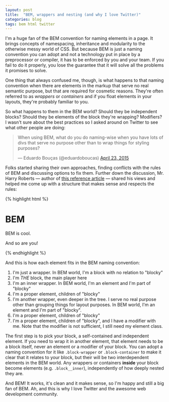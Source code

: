 ```yaml
---
layout: post
title:  "BEM, wrappers and nesting (and why I love Twitter)"
categories: blog
tags: bem html twitter
---
```

I'm a huge fan of the BEM convention for naming elements in a page. It brings concepts of namespacing, inheritance and modularity to the otherwise messy world of CSS. But because BEM is just a naming convention you can adopt and not a technology put in place by a preprocessor or compiler, it has to be enforced by you and your team. If you fail to do it properly, you lose the guarantee that it will solve all the problems it promises to solve.<!--more-->

One thing that always confused me, though, is what happens to that naming convention when there are elements in the markup that serve no real semantic purpose, but that are required for cosmetic reasons. They're often referred to as *wrappers* or *containers* and if you float elements in your layouts, they're probably familiar to you. 

So what happens to them in the BEM world? Should they be independent blocks? Should they be elements of the block they're wrapping? Modifiers? I wasn't sure about the best practices so I asked around on Twitter to see what other people are doing:

<blockquote class="twitter-tweet" lang="en"><p>When using BEM, what do you do naming-wise when you have lots of divs that serve no purpose other than to wrap things for styling purposes?</p>&mdash; Eduardo Bouças (@eduardoboucas) <a href="https://twitter.com/eduardoboucas/status/591332733944598528">April 23, 2015</a></blockquote>
<script async src="//platform.twitter.com/widgets.js" charset="utf-8"></script>

Folks started sharing their own approaches, finding conflicts with the rules of BEM and discussing options to fix them. Further down the discussion, Mr. Harry Roberts — author of [this reference article](http://csswizardry.com/2013/01/mindbemding-getting-your-head-round-bem-syntax/) — shared his views and helped me come up with a structure that makes sense and respects the rules:

{% highlight html %}
<!-- 1 -->
<div class="blocky-wrapper">
  <!-- 2 -->
  <div class="blocky">
    <!-- 3 -->
    <div class="blocky__inner">
      <!-- 4 -->
      <h1 class="blocky__title">BEM</h1>
    </div>
    <!-- 3 -->
    <div class="blocky__inner">
      <!-- 5 -->
      <div class="blocky__inner-deeper">
        <!-- 6 -->
        <p class="blocky__copy">BEM is cool.</p>
        <!-- 7 -->
        <p class="blocky__copy blocky__copy--small">And so are you!</p>
      </div>
    </div>
  </div>
</div>
{% endhighlight %}

And this is how each element fits in the BEM naming convention:

1. I'm just a wrapper. In BEM world, I'm a block with no relation to "blocky"
2. I'm *THE* block, the main player here
3. I'm an inner wrapper. In BEM world, I'm an element and I'm part of "blocky"
4. I'm a proper element, children of "blocky"
5. I'm another wrapper, even deeper in the tree. I serve no real purpose other than grouping things for layout purposes. In BEM world, I'm an element and I'm part of "blocky".
6. I'm a proper element, children of "blocky"
7. I'm a proper element, children of "blocky", and I have a modifier with me. Note that the modifier is not sufficient, I still need my element class.

The first step is to pick your block, a self-contained and independent element. If you need to wrap it in another element, that element needs to be a block itself, never an element or a modifier of your block. You can adopt a naming convention for it like `.block-wrapper` or `.block-container` to make it clear that it relates to your block, but their will be two interdependent elements in the BEM world.
Any wrappers or containers **inside** your block become elements (e.g. `.block__inner`), independently of how deeply nested they are.

And BEM! It works, it's clean and it makes sense, so I'm happy and still a big fan of BEM. Ah, and this is why I love Twitter and the awesome web development community.<!--tomb-->
